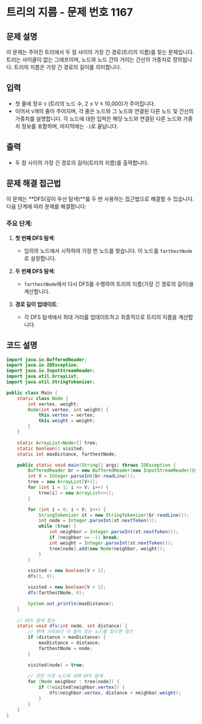 # 트리의 지름 - 문제 번호 1167

## 문제 설명

이 문제는 주어진 트리에서 두 점 사이의 가장 긴 경로(트리의 지름)를 찾는 문제입니다. 트리는 사이클이 없는 그래프이며, 노드와 노드 간의 거리는 간선의 가중치로 정의됩니다. 트리의 지름은 가장 긴 경로의 길이를 의미합니다.

## 입력

- 첫 줄에 정수 `V` (트리의 노드 수, 2 ≤ V ≤ 10,000)가 주어집니다.
- 이어서 `V`개의 줄이 주어지며, 각 줄은 노드와 그 노드와 연결된 다른 노드 및 간선의 가중치를 설명합니다. 각 노드에 대한 입력은 해당 노드와 연결된 다른 노드와 가중치 정보를 포함하며, 마지막에는 `-1`로 끝납니다.

## 출력

- 두 점 사이의 가장 긴 경로의 길이(트리의 지름)를 출력합니다.

## 문제 해결 접근법

이 문제는 **DFS(깊이 우선 탐색)**를 두 번 사용하는 접근법으로 해결할 수 있습니다. 다음 단계에 따라 문제를 해결합니다:

### 주요 단계:

1. **첫 번째 DFS 탐색**:
   - 임의의 노드에서 시작하여 가장 먼 노드를 찾습니다. 이 노드를 `farthestNode`로 설정합니다.

2. **두 번째 DFS 탐색**:
   - `farthestNode`에서 다시 DFS를 수행하여 트리의 지름(가장 긴 경로의 길이)을 계산합니다.

3. **경로 길이 업데이트**:
   - 각 DFS 탐색에서 최대 거리를 업데이트하고 최종적으로 트리의 지름을 계산합니다.

## 코드 설명

```java
import java.io.BufferedReader;
import java.io.IOException;
import java.io.InputStreamReader;
import java.util.ArrayList;
import java.util.StringTokenizer;

public class Main {
    static class Node {
        int vertex, weight;
        Node(int vertex, int weight) {
            this.vertex = vertex;
            this.weight = weight;
        }
    }

    static ArrayList<Node>[] tree;
    static boolean[] visited;
    static int maxDistance, farthestNode;

    public static void main(String[] args) throws IOException {
        BufferedReader br = new BufferedReader(new InputStreamReader(System.in));
        int V = Integer.parseInt(br.readLine());
        tree = new ArrayList[V+1];
        for (int i = 1; i <= V; i++) {
            tree[i] = new ArrayList<>();
        }

        for (int i = 0; i < V; i++) {
            StringTokenizer st = new StringTokenizer(br.readLine());
            int node = Integer.parseInt(st.nextToken());
            while (true) {
                int neighbor = Integer.parseInt(st.nextToken());
                if (neighbor == -1) break;
                int weight = Integer.parseInt(st.nextToken());
                tree[node].add(new Node(neighbor, weight));
            }
        }

        visited = new boolean[V + 1];
        dfs(1, 0);

        visited = new boolean[V + 1];
        dfs(farthestNode, 0);

        System.out.println(maxDistance);
    }
    
    // DFS 탐색 함수
    static void dfs(int node, int distance) {
        // 현재 거리보다 더 멀리 있는 노드를 찾으면 갱신
        if (distance > maxDistance) {
            maxDistance = distance;
            farthestNode = node;
        }

        visited[node] = true;
        
        // 모든 이웃 노드에 대해 DFS 탐색
        for (Node neighbor : tree[node]) {
            if (!visited[neighbor.vertex]) {
                dfs(neighbor.vertex, distance + neighbor.weight);
            }
        }
    }
}
